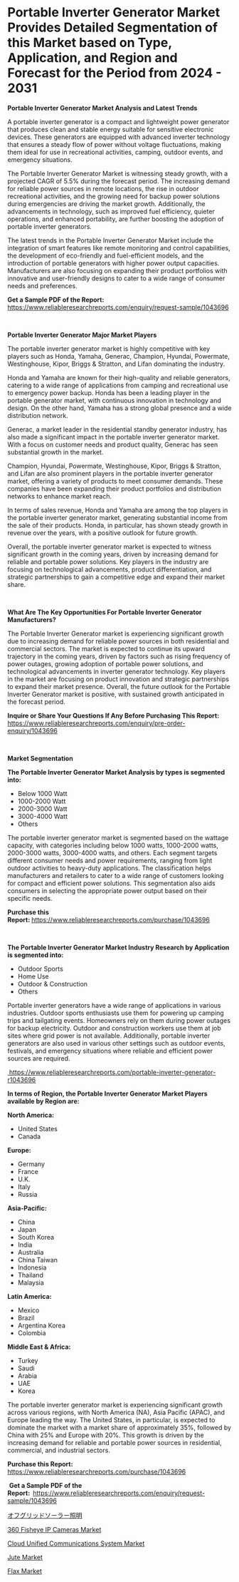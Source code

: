 <p><h1>Portable Inverter Generator Market Provides Detailed Segmentation of this Market based on Type, Application, and Region and Forecast for the Period from 2024 - 2031</h1></p><p><strong>Portable Inverter Generator Market Analysis and Latest Trends</strong></p>
<p><p>A portable inverter generator is a compact and lightweight power generator that produces clean and stable energy suitable for sensitive electronic devices. These generators are equipped with advanced inverter technology that ensures a steady flow of power without voltage fluctuations, making them ideal for use in recreational activities, camping, outdoor events, and emergency situations.</p><p>The Portable Inverter Generator Market is witnessing steady growth, with a projected CAGR of 5.5% during the forecast period. The increasing demand for reliable power sources in remote locations, the rise in outdoor recreational activities, and the growing need for backup power solutions during emergencies are driving the market growth. Additionally, the advancements in technology, such as improved fuel efficiency, quieter operations, and enhanced portability, are further boosting the adoption of portable inverter generators.</p><p>The latest trends in the Portable Inverter Generator Market include the integration of smart features like remote monitoring and control capabilities, the development of eco-friendly and fuel-efficient models, and the introduction of portable generators with higher power output capacities. Manufacturers are also focusing on expanding their product portfolios with innovative and user-friendly designs to cater to a wide range of consumer needs and preferences.</p></p>
<p><strong>Get a Sample PDF of the Report:&nbsp;</strong> <a href="https://www.reliableresearchreports.com/enquiry/request-sample/1043696">https://www.reliableresearchreports.com/enquiry/request-sample/1043696</a></p>
<p>&nbsp;</p>
<p><strong>Portable Inverter Generator Major Market Players</strong></p>
<p><p>The portable inverter generator market is highly competitive with key players such as Honda, Yamaha, Generac, Champion, Hyundai, Powermate, Westinghouse, Kipor, Briggs & Stratton, and Lifan dominating the industry. </p><p>Honda and Yamaha are known for their high-quality and reliable generators, catering to a wide range of applications from camping and recreational use to emergency power backup. Honda has been a leading player in the portable generator market, with continuous innovation in technology and design. On the other hand, Yamaha has a strong global presence and a wide distribution network.</p><p>Generac, a market leader in the residential standby generator industry, has also made a significant impact in the portable inverter generator market. With a focus on customer needs and product quality, Generac has seen substantial growth in the market.</p><p>Champion, Hyundai, Powermate, Westinghouse, Kipor, Briggs & Stratton, and Lifan are also prominent players in the portable inverter generator market, offering a variety of products to meet consumer demands. These companies have been expanding their product portfolios and distribution networks to enhance market reach.</p><p>In terms of sales revenue, Honda and Yamaha are among the top players in the portable inverter generator market, generating substantial income from the sale of their products. Honda, in particular, has shown steady growth in revenue over the years, with a positive outlook for future growth.</p><p>Overall, the portable inverter generator market is expected to witness significant growth in the coming years, driven by increasing demand for reliable and portable power solutions. Key players in the industry are focusing on technological advancements, product differentiation, and strategic partnerships to gain a competitive edge and expand their market share.</p></p>
<p>&nbsp;</p>
<p><strong>What Are The Key Opportunities For Portable Inverter Generator Manufacturers?</strong></p>
<p><p>The Portable Inverter Generator market is experiencing significant growth due to increasing demand for reliable power sources in both residential and commercial sectors. The market is expected to continue its upward trajectory in the coming years, driven by factors such as rising frequency of power outages, growing adoption of portable power solutions, and technological advancements in inverter generator technology. Key players in the market are focusing on product innovation and strategic partnerships to expand their market presence. Overall, the future outlook for the Portable Inverter Generator market is positive, with sustained growth anticipated in the forecast period.</p></p>
<p><strong>Inquire or Share Your Questions If Any Before Purchasing This Report:</strong> <a href="https://www.reliableresearchreports.com/enquiry/pre-order-enquiry/1043696">https://www.reliableresearchreports.com/enquiry/pre-order-enquiry/1043696</a></p>
<p>&nbsp;</p>
<p><strong>Market Segmentation</strong></p>
<p><strong>The Portable Inverter Generator Market Analysis by types is segmented into:</strong></p>
<p><ul><li>Below 1000 Watt</li><li>1000-2000 Watt</li><li>2000-3000 Watt</li><li>3000-4000 Watt</li><li>Others</li></ul></p>
<p><p>The portable inverter generator market is segmented based on the wattage capacity, with categories including below 1000 watts, 1000-2000 watts, 2000-3000 watts, 3000-4000 watts, and others. Each segment targets different consumer needs and power requirements, ranging from light outdoor activities to heavy-duty applications. The classification helps manufacturers and retailers to cater to a wide range of customers looking for compact and efficient power solutions. This segmentation also aids consumers in selecting the appropriate power output based on their specific needs.</p></p>
<p><strong>Purchase this Report:&nbsp;</strong><a href="https://www.reliableresearchreports.com/purchase/1043696">https://www.reliableresearchreports.com/purchase/1043696</a></p>
<p>&nbsp;</p>
<p><strong>The Portable Inverter Generator Market Industry Research by Application is segmented into:</strong></p>
<p><ul><li>Outdoor Sports</li><li>Home Use</li><li>Outdoor & Construction</li><li>Others</li></ul></p>
<p><p>Portable inverter generators have a wide range of applications in various industries. Outdoor sports enthusiasts use them for powering up camping trips and tailgating events. Homeowners rely on them during power outages for backup electricity. Outdoor and construction workers use them at job sites where grid power is not available. Additionally, portable inverter generators are also used in various other settings such as outdoor events, festivals, and emergency situations where reliable and efficient power sources are required.</p></p>
<p><a href="https://www.reliableresearchreports.com/portable-inverter-generator-r1043696">&nbsp;https://www.reliableresearchreports.com/portable-inverter-generator-r1043696</a></p>
<p><strong>In terms of Region, the Portable Inverter Generator Market Players available by Region are:</strong></p>
<p>
    <p> <strong> North America: </strong>
        <ul>
            <li>United States</li>
            <li>Canada</li>
        </ul>
        </p> 
    <p> <strong> Europe: </strong>
        <ul>
            <li>Germany</li>
            <li>France</li>
            <li>U.K.</li>
            <li>Italy</li>
            <li>Russia</li>
        </ul>
        </p> 
    <p> <strong> Asia-Pacific: </strong>
        <ul>
            <li>China</li>
            <li>Japan</li>
            <li>South Korea</li>
            <li>India</li>
            <li>Australia</li>
            <li>China Taiwan</li>
            <li>Indonesia</li>
            <li>Thailand</li>
            <li>Malaysia</li>
        </ul>
        </p> 
    <p> <strong> Latin America: </strong>
        <ul>
            <li>Mexico</li>
            <li>Brazil</li>
            <li>Argentina Korea</li>
            <li>Colombia</li>
        </ul>
        </p> 
    <p> <strong> Middle East & Africa: </strong>
        <ul>
            <li>Turkey</li>
            <li>Saudi</li>
            <li>Arabia</li>
            <li>UAE</li>
            <li>Korea</li>
        </ul>
    </p>
    </p>
<p><p>The portable inverter generator market is experiencing significant growth across various regions, with North America (NA), Asia Pacific (APAC), and Europe leading the way. The United States, in particular, is expected to dominate the market with a market share of approximately 35%, followed by China with 25% and Europe with 20%. This growth is driven by the increasing demand for reliable and portable power sources in residential, commercial, and industrial sectors.</p></p>
<p><strong>Purchase this Report: </strong><a href="https://www.reliableresearchreports.com/purchase/1043696">https://www.reliableresearchreports.com/purchase/1043696</a></p>
<p>&nbsp;<strong>Get a Sample PDF of the Report:&nbsp;&nbsp;</strong><a href="https://www.reliableresearchreports.com/enquiry/request-sample/1043696">https://www.reliableresearchreports.com/enquiry/request-sample/1043696</a></p>
<p><strong></strong></p>
<p><p><a href="https://github.com/nemesis2824/Market-Research-Report-List-1/blob/main/549040122207.md">オフグリッドソーラー照明</a></p><p><a href="https://github.com/nicholepatriciadoylenwnrjr0/Market-Research-Report-List-2/blob/main/360-fisheye-ip-cameras-market.md">360 Fisheye IP Cameras Market</a></p><p><a href="https://www.linkedin.com/pulse/cloud-unified-communications-system-market-size-trends-growth-mjhqf?trackingId=ZS7J37iAEOlSFYz2odSxkg%3D%3D">Cloud Unified Communications System Market</a></p><p><a href="https://issuu.com/reportprime-2/docs/jute-market-size-2030.pptx">Jute Market</a></p><p><a href="https://issuu.com/reportprime-2/docs/flax-market-size-2030.pptx">Flax Market</a></p></p>
